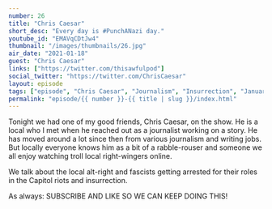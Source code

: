 ```yaml
---
number: 26
title: "Chris Caesar"
short_desc: "Every day is #PunchANazi day."
youtube_id: "EMAVqCDtJw4"
thumbnail: "/images/thumbnails/26.jpg"
air_date: "2021-01-18"
guest: "Chris Caesar"
links: ["https://twitter.com/thisawfulpod"]
social_twitter: "https://twitter.com/ChrisCaesar"
layout: episode
tags: ["episode", "Chris Caesar", "Journalism", "Insurrection", "January 6th"]
permalink: "episode/{{ number }}-{{ title | slug }}/index.html"
---
```


Tonight we had one of my good friends, Chris Caesar, on the show. He is a local who I met when he reached out as a journalist working on a story. He has moved around a lot since then from various journalism and writing jobs. But locally everyone knows him as a bit of a rabble-rouser and someone we all enjoy watching troll local right-wingers online.

We talk about the local alt-right and fascists getting arrested for their roles in the Capitol riots and insurrection.

As always: SUBSCRIBE AND LIKE SO WE CAN KEEP DOING THIS!
